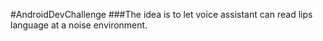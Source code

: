 #AndroidDevChallenge
###The idea is to let voice assistant can read lips language at a noise environment.
